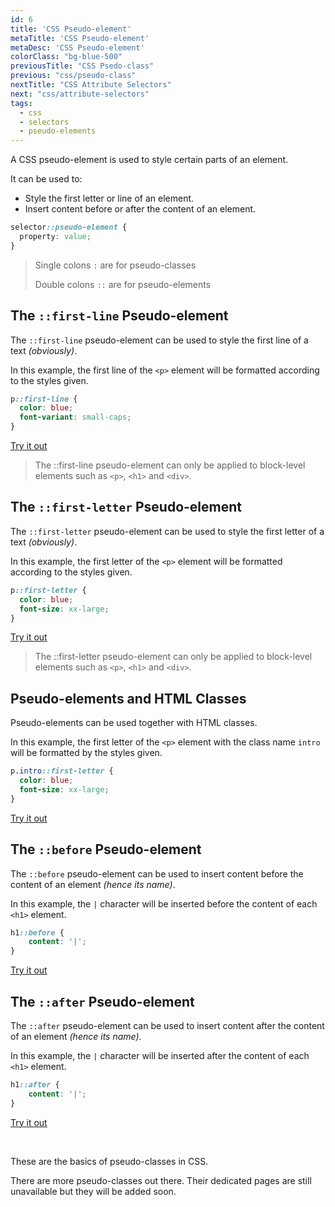 ```yaml
---
id: 6
title: 'CSS Pseudo-element'
metaTitle: 'CSS Pseudo-element'
metaDesc: 'CSS Pseudo-element'
colorClass: "bg-blue-500"
previousTitle: "CSS Psedo-class"
previous: "css/pseudo-class"
nextTitle: "CSS Attribute Selectors"
next: "css/attribute-selectors"
tags:
  - css
  - selectors
  - pseudo-elements
---
```

A CSS pseudo-element is used to style certain parts of an element.

It can be used to:

- Style the first letter or line of an element.
- Insert content before or after the content of an element.

```css
selector::pseudo-element {
  property: value;
}
```
> Single colons `:` are for pseudo-classes
>
> Double colons `::` are for pseudo-elements


## The `::first-line` Pseudo-element

The `::first-line` pseudo-element can be used to style the first line of a text _(obviously)_.

In this example, the first line of the `<p>` element will be formatted according to the styles given. 

```css
p::first-line {
  color: blue;
  font-variant: small-caps;
}
```
[Try it out](/editors/html_editor?code=<html>+,<head>+,<style>+,++p%3A%3Afirst-line+{+,++++color%3A+blue;+,++++font-variant%3A+small-caps;+,++}+,</style>+,</head>+,<body>+,++<p>Lorem+ipsum+dolor+sit+amet,+consectetur+adipiscing+elit.+Nulla+lobortis+quam+turpis,+fringilla+rutrum+elit+bibendum+non.+Fusce+lacinia,+lacus+at+interdum+suscipit,+diam+ligula+mattis+urna,+et+sollicitudin+leo+eros+quis+ligula.+Phasellus+venenatis+pulvinar+orci+eget+consequat.+In+dictum+at+diam+nec+vestibulum.+Maecenas+dignissim+dictum+elit+non+interdum.+Donec+finibus+tortor+ultrices+dui+imperdiet,+quis+malesuada+enim+elementum.+In+ornare+enim+non+lorem+iaculis,+ac+molestie+nisl+vulputate.+Etiam+hendrerit+volutpat+lorem+sit+amet+bibendum.</p>+,</body>+,</html>#special)

> The ::first-line pseudo-element can only be applied to block-level elements such as `<p>`, `<h1>` and `<div>`.


## The `::first-letter` Pseudo-element

The `::first-letter` pseudo-element can be used to style the first letter of a text _(obviously)_.

In this example, the first letter of the `<p>` element will be formatted according to the styles given. 

```css
p::first-letter {
  color: blue;
  font-size: xx-large;
}
```
[Try it out](/editors/html_editor?code=<html>+,<head>+,<style>+,++p%3A%3Afirst-letter+{+,++++color%3A+blue;+,++++font-size%3A+xx-large;+,++}+,</style>+,</head>+,<body>+,++<p>Lorem+ipsum+dolor+sit+amet,+consectetur+adipiscing+elit.+Nulla+lobortis+quam+turpis,+fringilla+rutrum+elit+bibendum+non.+Fusce+lacinia,+lacus+at+interdum+suscipit,+diam+ligula+mattis+urna,+et+sollicitudin+leo+eros+quis+ligula.</p>+,</body>+,</html>#special)

> The ::first-letter pseudo-element can only be applied to block-level elements such as `<p>`, `<h1>` and `<div>`.


## Pseudo-elements and HTML Classes

Pseudo-elements can be used together with HTML classes.

In this example, the first letter of the `<p>` element with the class name `intro` will be formatted by the styles given. 

```css
p.intro::first-letter {
  color: blue;
  font-size: xx-large;
}
```
[Try it out](/editors/html_editor?code=<html>+,<head>+,<style>+,++p.intro%3A%3Afirst-letter+{+,++++color%3A+blue;+,++++font-size%3A+xx-large;+,++}+,</style>+,</head>+,<body>+,++<p+class='intro'>This+is+the+intro</p>+,++<p>This+is+just+some+text</p>+,</body>+,</html>#special)


## The `::before` Pseudo-element

The `::before` pseudo-element can be used to insert content before the content of an element _(hence its name)_.

In this example, the `|` character will be inserted before the content of each `<h1>` element. 

```css
h1::before {
    content: '|';
}
```
[Try it out](/editors/html_editor?code=<html>+,<head>+,<style>+,++h1%3A%3Abefore+{+,++++content%3A++'|';+,++}+,</style>+,</head>+,<body>+,++<h1>This+is+a+heading</h1>+,++<p>This+is+a+paragraph</p>+,++<h1>This+is+another+heading</h1>+,</body>+,</html>#special)


## The `::after` Pseudo-element

The `::after` pseudo-element can be used to insert content after the content of an element _(hence its name)_.

In this example, the `|` character will be inserted after the content of each `<h1>` element. 

```css
h1::after {
    content: '|';
}
```
[Try it out](/editors/html_editor?code=<html>+,<head>+,<style>+,++h1%3A%3Aafter+{+,++++content%3A++'|';+,++}+,</style>+,</head>+,<body>+,++<h1>This+is+a+heading</h1>+,++<p>This+is+a+paragraph</p>+,++<h1>This+is+another+heading</h1>+,</body>+,</html>#special)

&nbsp;

These are the basics of pseudo-classes in CSS.

There are more pseudo-classes out there. Their dedicated pages are still unavailable but they will be added soon.